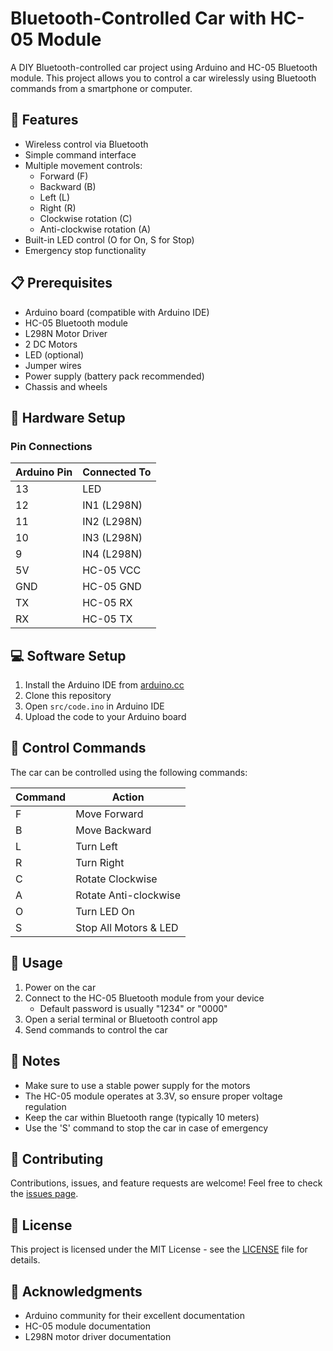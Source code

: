 # Bluetooth-Controlled Car with HC-05 Module

A DIY Bluetooth-controlled car project using Arduino and HC-05 Bluetooth module. This project allows you to control a car wirelessly using Bluetooth commands from a smartphone or computer.

## 🚗 Features

- Wireless control via Bluetooth
- Simple command interface
- Multiple movement controls:
  - Forward (F)
  - Backward (B)
  - Left (L)
  - Right (R)
  - Clockwise rotation (C)
  - Anti-clockwise rotation (A)
- Built-in LED control (O for On, S for Stop)
- Emergency stop functionality

## 📋 Prerequisites

- Arduino board (compatible with Arduino IDE)
- HC-05 Bluetooth module
- L298N Motor Driver
- 2 DC Motors
- LED (optional)
- Jumper wires
- Power supply (battery pack recommended)
- Chassis and wheels

## 🔧 Hardware Setup

### Pin Connections

| Arduino Pin | Connected To |
|-------------|--------------|
| 13          | LED          |
| 12          | IN1 (L298N)  |
| 11          | IN2 (L298N)  |
| 10          | IN3 (L298N)  |
| 9           | IN4 (L298N)  |
| 5V          | HC-05 VCC    |
| GND         | HC-05 GND    |
| TX          | HC-05 RX     |
| RX          | HC-05 TX     |

## 💻 Software Setup

1. Install the Arduino IDE from [arduino.cc](https://www.arduino.cc/en/software)
2. Clone this repository
3. Open `src/code.ino` in Arduino IDE
4. Upload the code to your Arduino board

## 📱 Control Commands

The car can be controlled using the following commands:

| Command | Action           |
|---------|------------------|
| F       | Move Forward     |
| B       | Move Backward    |
| L       | Turn Left        |
| R       | Turn Right       |
| C       | Rotate Clockwise |
| A       | Rotate Anti-clockwise |
| O       | Turn LED On      |
| S       | Stop All Motors & LED |

## 🔄 Usage

1. Power on the car
2. Connect to the HC-05 Bluetooth module from your device
   - Default password is usually "1234" or "0000"
3. Open a serial terminal or Bluetooth control app
4. Send commands to control the car

## 📝 Notes

- Make sure to use a stable power supply for the motors
- The HC-05 module operates at 3.3V, so ensure proper voltage regulation
- Keep the car within Bluetooth range (typically 10 meters)
- Use the 'S' command to stop the car in case of emergency

## 🤝 Contributing

Contributions, issues, and feature requests are welcome! Feel free to check the [issues page](https://github.com/yourusername/Bluetooth-Controlled-Car/issues).

## 📄 License

This project is licensed under the MIT License - see the [LICENSE](LICENSE) file for details.

## 🙏 Acknowledgments

- Arduino community for their excellent documentation
- HC-05 module documentation
- L298N motor driver documentation 
